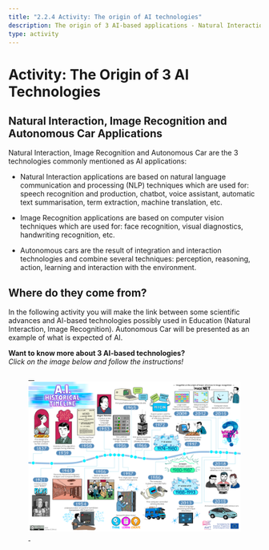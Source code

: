 ```yaml
---
title: "2.2.4 Activity: The origin of AI technologies"
description: The origin of 3 AI-based applications - Natural Interaction, Image Recognition and Autonomous Car.
type: activity
---
```


# Activity: The Origin of 3 AI Technologies

## Natural Interaction, Image Recognition and Autonomous Car Applications

Natural Interaction, Image Recognition and Autonomous Car are the 3 technologies commonly mentioned as AI applications:

- Natural Interaction applications are based on natural language communication and processing (NLP) techniques which are used for: speech recognition and production, chatbot, voice assistant, automatic text summarisation, term extraction, machine translation, etc.

- Image Recognition applications are based on computer vision techniques which are used for: face recognition, visual diagnostics, handwriting recognition, etc.

- Autonomous cars are the result of integration and interaction technologies and combine several techniques: perception, reasoning, action, learning and interaction with the environment.

## Where do they come from?

In the following activity you will make the link between some scientific advances and AI-based technologies possibly used in Education (Natural Interaction, Image Recognition). Autonomous Car will be presented as an example of what is expected of AI.

**Want to know more about 3 AI-based technologies?**  
_Click on the image below and follow the instructions!_

<a href="2-2-4-Activity-Discover-AI-innovations-EN/2-2-4-Origin-of-AI-innovations-EN.html" target="_blank"><figure> 
  <img src="Images/AI-historical-timeline-EN.png" alt="Image of AI history" /> 
</figure></a>
